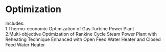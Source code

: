 # Optimization
Includes:\
1.Thermo-economic Optimization of Gas Turbine Power Plant\
2.Multi-objective Optimization of Rankine Cycle Steam Power Plant with Reheating Technique Enhanced with Open Feed Water Heater and Closed Feed Water Heater

